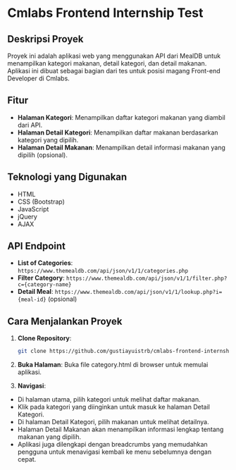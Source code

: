 # Cmlabs Frontend Internship Test

## Deskripsi Proyek
Proyek ini adalah aplikasi web yang menggunakan API dari MealDB untuk menampilkan kategori makanan, detail kategori, dan detail makanan. Aplikasi ini dibuat sebagai bagian dari tes untuk posisi magang Front-end Developer di Cmlabs.

## Fitur
- **Halaman Kategori**: Menampilkan daftar kategori makanan yang diambil dari API.
- **Halaman Detail Kategori**: Menampilkan daftar makanan berdasarkan kategori yang dipilih.
- **Halaman Detail Makanan**: Menampilkan detail informasi makanan yang dipilih (opsional).

## Teknologi yang Digunakan
- HTML
- CSS (Bootstrap)
- JavaScript
- jQuery
- AJAX

## API Endpoint
- **List of Categories**: `https://www.themealdb.com/api/json/v1/1/categories.php`
- **Filter Category**: `https://www.themealdb.com/api/json/v1/1/filter.php?c={category-name}`
- **Detail Meal**: `https://www.themealdb.com/api/json/v1/1/lookup.php?i={meal-id}` (opsional)

## Cara Menjalankan Proyek
1. **Clone Repository**:
   ```bash
   git clone https://github.com/gustiayuistrb/cmlabs-frontend-internship-test.git

2. **Buka Halaman**:
Buka file category.html di browser untuk memulai aplikasi.

3. **Navigasi**:
- Di halaman utama, pilih kategori untuk melihat daftar makanan.
- Klik pada kategori yang diinginkan untuk masuk ke halaman Detail Kategori.
- Di halaman Detail Kategori, pilih makanan untuk melihat detailnya.
- Halaman Detail Makanan akan menampilkan informasi lengkap tentang makanan yang dipilih.
- Aplikasi juga dilengkapi dengan breadcrumbs yang memudahkan pengguna untuk menavigasi kembali ke menu sebelumnya dengan cepat.


